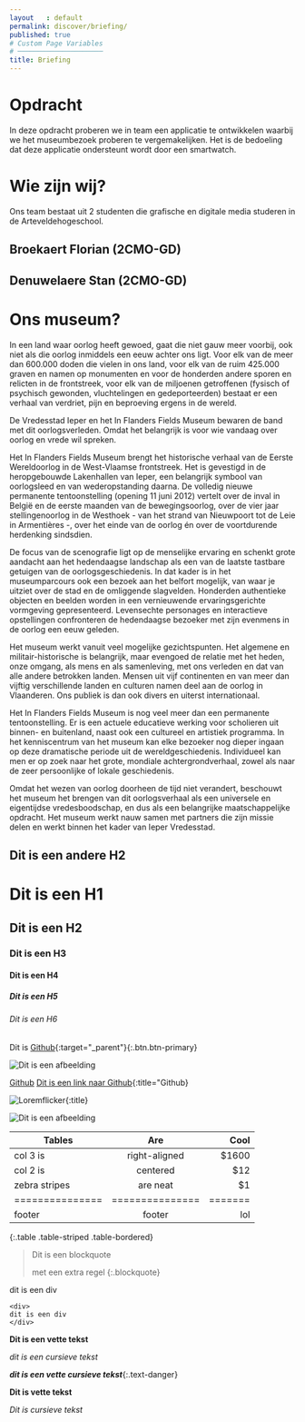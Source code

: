 ```yaml
---
layout   : default
permalink: discover/briefing/
published: true
# Custom Page Variables
# ─────────────────────
title: Briefing
---
```


# Opdracht

In deze opdracht proberen we in team een applicatie te ontwikkelen waarbij we het museumbezoek proberen te vergemakelijken. Het is de bedoeling dat deze applicatie ondersteunt wordt door een smartwatch. 


# Wie zijn wij?

Ons team bestaat uit 2 studenten die grafische en digitale media studeren in de Arteveldehogeschool.

## Broekaert Florian (2CMO-GD)

## Denuwelaere Stan (2CMO-GD)



# Ons museum?


In een land waar oorlog heeft gewoed, gaat die niet gauw meer voorbij, ook niet als die oorlog inmiddels een eeuw achter ons ligt. Voor elk van de meer dan 600.000 doden die vielen in ons land, voor elk van de ruim 425.000 graven en namen op monumenten en voor de honderden andere sporen en relicten in de frontstreek, voor elk van de miljoenen getroffenen (fysisch of psychisch gewonden, vluchtelingen en gedeporteerden) bestaat er een verhaal van verdriet, pijn en beproeving ergens in de wereld.

De Vredesstad Ieper en het In Flanders Fields Museum bewaren de band met dit oorlogsverleden. Omdat het belangrijk is voor wie vandaag over oorlog en vrede wil spreken.

Het In Flanders Fields Museum brengt het historische verhaal van de Eerste Wereldoorlog in de West-Vlaamse frontstreek. Het is gevestigd in de heropgebouwde Lakenhallen van Ieper, een belangrijk symbool van oorlogsleed en van wederopstanding daarna. De volledig nieuwe permanente tentoonstelling (opening 11 juni 2012) vertelt over de inval in België en de eerste maanden van de bewegingsoorlog, over de vier jaar stellingenoorlog in de Westhoek - van het strand van Nieuwpoort tot de Leie in Armentières -, over het einde van de oorlog én over de voortdurende herdenking sindsdien.

De focus van de scenografie ligt op de menselijke ervaring en schenkt grote aandacht aan het hedendaagse landschap als een van de laatste tastbare getuigen van de oorlogsgeschiedenis. In dat kader is in het museumparcours ook een bezoek aan het belfort mogelijk, van waar je uitziet over de stad en de omliggende slagvelden. Honderden authentieke objecten en beelden worden in een vernieuwende ervaringsgerichte vormgeving gepresenteerd. Levensechte personages en interactieve opstellingen confronteren de hedendaagse bezoeker met zijn evenmens in de oorlog een eeuw geleden.

Het museum werkt vanuit veel mogelijke gezichtspunten. Het algemene en militair-historische is belangrijk, maar evengoed de relatie met het heden, onze omgang, als mens en als samenleving, met ons verleden en dat van alle andere betrokken landen. Mensen uit vijf continenten en van meer dan vijftig verschillende landen en culturen namen deel aan de oorlog in Vlaanderen. Ons publiek is dan ook divers en uiterst internationaal.

Het In Flanders Fields Museum is nog veel meer dan een permanente tentoonstelling. Er is een actuele educatieve werking voor scholieren uit binnen- en buitenland, naast ook een cultureel en artistiek programma. In het kenniscentrum van het museum kan elke bezoeker nog dieper ingaan op deze dramatische periode uit de wereldgeschiedenis. Individueel kan men er op zoek naar het grote, mondiale achtergrondverhaal, zowel als naar de zeer persoonlijke of lokale geschiedenis.

Omdat het wezen van oorlog doorheen de tijd niet verandert, beschouwt het museum het brengen van dit oorlogsverhaal als een universele en eigentijdse vredesboodschap, en dus als een belangrijke maatschappelijke opdracht. Het museum werkt nauw samen met partners die zijn missie delen en werkt binnen het kader van Ieper Vredesstad.

Dit is een andere H2
--------------------

# Dit is een H1
## Dit is een H2
### Dit is een H3
#### Dit is een H4
##### Dit is een H5
###### Dit is een H6

Dit is [Github](https://www.github.com){:target="_parent"}{:.btn.btn-primary}

![Dit is een afbeelding](https://loremflickr.com/320/240/dog)

[Github][]
[Dit is een link naar Github][Github]{:title="Github}

[Github]: https://github.com
[Loremflicker]: https://loremflickr.com/320/240/dog

![Loremflicker][]{:title}

![Dit is een afbeelding][Loremflicker]



| Tables        | Are           | Cool  |
| ------------- |:-------------:| -----:|
| col 3 is      | right-aligned | $1600 |
| col 2 is      | centered      |   $12 |
| zebra stripes | are neat      |    $1 |
|===============|===============|=======|
|footer         |footer         |lol    |
{:.table .table-striped .table-bordered}

> Dit is een blockquote
>
> met een extra regel
{:.blockquote}

<div>
dit is een div
</div>

    <div>
    dit is een div
    </div>

**Dit is een vette tekst**

*dit is een cursieve tekst*

***dit is een vette cursieve tekst***{:.text-danger}

__Dit is vette tekst__

_Dit is cursieve tekst_